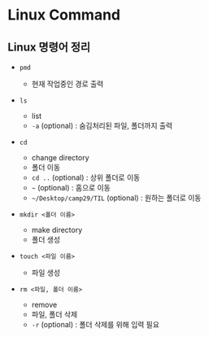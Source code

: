 # Linux Command 
## Linux 명령어 정리

- `pmd`
    - 현재 작업중인 경로 출력

- `ls`
    - list
    - `-a` (optional) : 숨김처리된 파일, 폴더까지 출력

- `cd`
    - change directory
    - 폴더 이동
    - `cd ..` (optional) : 상위 폴더로 이동
    - `~` (optional) : 홈으로 이동
    - `~/Desktop/camp29/TIL` (optional) : 원하는 폴더로 이동   

- `mkdir <폴더 이름>`
    - make directory
    - 폴더 생성

- `touch <파일 이름>`
    - 파일 생성
    
- `rm <파일, 폴더 이름>`
    - remove
    - 파일, 폴더 삭제
    - `-r` (optional) : 폴더 삭제를 위해 입력 필요
    